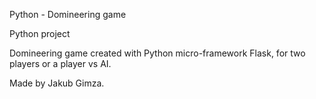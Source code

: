 Python - Domineering game

Python project

Domineering game created with Python micro-framework Flask, for two players or a player vs AI.

Made by Jakub Gimza.

